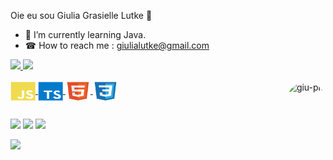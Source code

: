 Oie eu  sou  Giulia Grasielle Lutke 👋

- 🌱 I’m currently learning Java.
- ☎  How to reach me : giulialutke@gmail.com

<div>
  <a href="https://github.com/Giulialutke">
  <img height="180em" src="https://github-readme-stats.vercel.app/api?username=giulialutke&show_icons=true&theme=dracula&include_all_commits=true&count_private=true"/>
  <img height="180em" src="https://github-readme-stats.vercel.app/api/top-langs/?username=giulialutke&layout=compact&langs_count=7&theme=dracula"/>
</div>
<div style="display: inline_block"><br>
  <img align="center" alt="giu-Js" height="30" width="40" src="https://raw.githubusercontent.com/devicons/devicon/master/icons/javascript/javascript-plain.svg">
  <img align="center" alt="giu-Ts" height="30" width="40" src="https://raw.githubusercontent.com/devicons/devicon/master/icons/typescript/typescript-plain.svg">
    <img align="center" alt="giu-HTML" height="30" width="40" src="https://raw.githubusercontent.com/devicons/devicon/master/icons/html5/html5-original.svg">
  <img align="center" alt="giu-CSS" height="30" width="40" src="https://raw.githubusercontent.com/devicons/devicon/master/icons/css3/css3-original.svg">
   <img align="right" alt="giu-pic" height="150" style="border-radius:50px;" src="https://c.tenor.com/BtQ8M7Rxi4cAAAAC/adventure-time-princess-bubblegum.gif">
</div>
   
  ##
  <di>
      <a href="https://instagram.com/giulialutke" target="_blank"><img src="https://img.shields.io/badge/-Instagram-%23E4405F?style=for-the-badge&logo=instagram&logoColor=white" target="_blank"></a>
  <a href = "mailto:giulialutke@gmail.com"><img src="https://img.shields.io/badge/-Gmail-%23333?style=for-the-badge&logo=gmail&logoColor=white" target="_blank"></a>
  <a href="https://www.linkedin.com/in/giulia-grasielle-lutke-4305b329/ target="_blank"><img src="https://img.shields.io/badge/-LinkedIn-%230077B5?style=for-the-badge&logo=linkedin&logoColor=white" target="_blank"></a> 
    
![](https://github.com/giulialutke/iulialutke/blob/output/github-contribution-grid-snake.svg)
 
</div>
